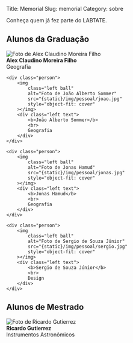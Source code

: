 Title: Memorial
Slug: memorial
Category: sobre

Conheça quem já fez parte do LABTATE.

Alunos da Graduação
-------------------

<div class="people-list">
    <div class="person">
        <img
            class="left ball"
            alt="Foto de Alex Claudino Moreira Filho"
            src="{static}/img/pessoal/alex.jpg"
            style="object-fit: cover"
        ></img>
        <div class="left text">
            <b>Alex Claudino Moreira Filho</b>
            <br>
            Geografia
        </div>
    </div>

    <div class="person">
        <img
            class="left ball"
            alt="Foto de João Alberto Sommer"
            src="{static}/img/pessoal/joao.jpg"
            style="object-fit: cover"
        ></img>
        <div class="left text">
            <b>João Alberto Sommer</b>
            <br>
            Geografia
        </div>
    </div>

    <div class="person">
        <img
            class="left ball"
            alt="Foto de Jonas Hamud"
            src="{static}/img/pessoal/jonas.jpg"
            style="object-fit: cover"
        ></img>
        <div class="left text">
            <b>Jonas Hamud</b>
            <br>
            Geografia
        </div>
    </div>

    <div class="person">
        <img
            class="left ball"
            alt="Foto de Sergio de Souza Júnior"
            src="{static}/img/pessoal/sergio.jpg"
            style="object-fit: cover"
        ></img>
        <div class="left text">
            <b>Sergio de Souza Júnior</b>
            <br>
            Design
        </div>
    </div>
</div>

Alunos de Mestrado
------------------

<div class="people-list">
    <div class="person">
        <img
            class="left ball"
            alt="Foto de Ricardo Gutierrez"
            src="{static}/img/pessoal/ricardo.jpg"
            style="object-fit: cover"
        ></img>
        <div class="left text">
            <b>Ricardo Gutierrez</b>
            <br>
            Instrumentos Astronômicos
        </div>
    </div>
</div>

